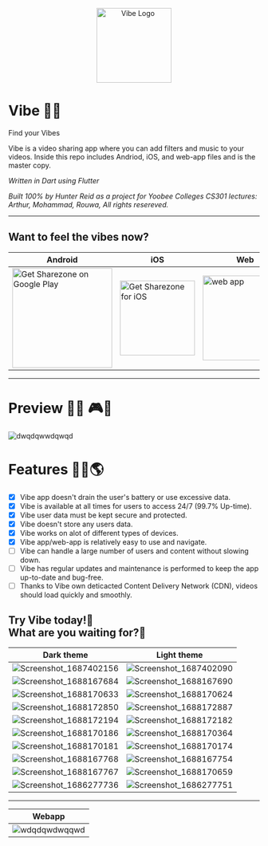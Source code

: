 <p align="center">
    <img width=150 alt='Vibe Logo' src='https://user-images.githubusercontent.com/62681404/233503168-ce39d966-297b-4343-9a1e-f2bc3d6fdddf.png'/>
</p>

# Vibe 🎵🎼
Find your Vibes

Vibe is a video sharing app where you can add filters and music to your videos. Inside this repo includes Andriod, iOS, and web-app files and is the master copy.

<i>Written in Dart using Flutter</i>

<i>Built 100% by Hunter Reid as a project for Yoobee Colleges CS301 lectures: Arthur, Mohammad, Rouwa, All rights resereved.</i>

<hr>

## Want to feel the vibes now?

| Android | iOS | Web |
| --- | ---| --- |
<a href='https://play.google.com/store/apps/details?id=de.codingbrain.sharezone'><img width=200 alt='Get Sharezone on Google Play' src='https://play.google.com/intl/en_us/badges/static/images/badges/en_badge_web_generic.png'/> | <a href='https://apps.apple.com/de/app/sharezone/id1434868489'><img width=150 alt='Get Sharezone for iOS' src='https://user-images.githubusercontent.com/24459435/172480740-d70aff84-fcb6-4f4a-bbd1-a3e2fa58f3a9.svg'/> | <a href='https://web.sharezone.net'><img width=170 alt=' web app' src='https://user-images.githubusercontent.com/29028262/151261789-ac4d7496-ff14-4ef0-8d9f-c9fee72cb302.png'/> | 

<hr>

# Preview 🎫📸 🎮👀
![dwqdqwwdqwqd](https://user-images.githubusercontent.com/62681404/233502295-1fd6b5c5-b77b-452e-8160-b9b758ace277.png)

# Features 👷‍♂️🌎 
- [x] Vibe app doesn't drain the user's battery or use excessive data.  
- [x] Vibe is available at all times for users to access 24/7 (99.7% Up-time).  
- [x] Vibe user data must be kept secure and protected.  
- [x] Vibe doesn't store any users data.  
- [x] Vibe works on alot of different types of devices.  
- [x] Vibe app/web-app is relatively easy to use and navigate.
- [ ] Vibe can handle a large number of users and content without slowing down.   
- [ ] Vibe has regular updates and maintenance is performed to keep the app up-to-date and bug-free.  
- [ ] Thanks to Vibe own deticacted Content Delivery Network (CDN), videos should load quickly and smoothly.  

## Try Vibe today!🤙 <br> What are you waiting for?📲

| Dark theme | Light theme |   
| --- | --- |  
| ![Screenshot_1687402156](https://github.com/hunterjreid/Vibe/assets/62681404/48d00f09-db24-4d48-bfb4-c437341dce96) | ![Screenshot_1687402090](https://github.com/hunterjreid/Vibe/assets/62681404/3359960c-4134-41ab-9e2d-440078d7056d) |
| ![Screenshot_1688167684](https://github.com/hunterjreid/Vibe/assets/62681404/fdf5e43e-0eae-4499-8810-3460f3199919) | ![Screenshot_1688167690](https://github.com/hunterjreid/Vibe/assets/62681404/86b94835-5769-4840-847a-9ab7997a3247) | 
| ![Screenshot_1688170633](https://github.com/hunterjreid/Vibe/assets/62681404/3dda7355-ed0a-4a20-ba18-6869dd4d02fc) | ![Screenshot_1688170624](https://github.com/hunterjreid/Vibe/assets/62681404/4fdd0c9e-9595-4868-956f-87add5fca6a4) | 
| ![Screenshot_1688172850](https://github.com/hunterjreid/Vibe/assets/62681404/ecde654b-c3f4-4ceb-bc81-a425495b834b) | ![Screenshot_1688172887](https://github.com/hunterjreid/Vibe/assets/62681404/1de3fa17-e78d-4a0f-839c-a23fb9858c94) | 
| ![Screenshot_1688172194](https://github.com/hunterjreid/Vibe/assets/62681404/50a37a51-7848-44a8-9dbb-6f4a958ccc59) | ![Screenshot_1688172182](https://github.com/hunterjreid/Vibe/assets/62681404/a792e330-c641-4a42-a62a-65740dc929fe) | 
| ![Screenshot_1688170186](https://github.com/hunterjreid/Vibe/assets/62681404/aefd177a-ab97-4298-9032-6ca35507fd42) | ![Screenshot_1688170364](https://github.com/hunterjreid/Vibe/assets/62681404/4d7da163-3550-4391-931f-02021fac567f) |
| ![Screenshot_1688170181](https://github.com/hunterjreid/Vibe/assets/62681404/e2f5f720-16e1-4411-883e-2579689276b7) | ![Screenshot_1688170174](https://github.com/hunterjreid/Vibe/assets/62681404/571ae26e-780e-4a01-b7ce-71a400869344) | 
| ![Screenshot_1688167768](https://github.com/hunterjreid/Vibe/assets/62681404/e4a34a0a-4b76-4248-a0c9-83936e826d33) | ![Screenshot_1688167754](https://github.com/hunterjreid/Vibe/assets/62681404/3eb6c6da-7c7e-48fb-a680-6f2afb6de019) | 
| ![Screenshot_1688167767](https://github.com/hunterjreid/Vibe/assets/62681404/c4eb3f4e-baf1-48d7-8b82-74043cd3b6a3) | ![Screenshot_1688170659](https://github.com/hunterjreid/Vibe/assets/62681404/c9e51f41-a5c6-47a9-892e-91e524bba70d) | 
| ![Screenshot_1686277736](https://github.com/hunterjreid/Vibe/assets/62681404/6af0cee7-437b-4647-9ac4-643a433fee24) | ![Screenshot_1686277751](https://github.com/hunterjreid/Vibe/assets/62681404/b8579660-8f56-494a-9003-48628d458f83) |  

<hr>

| Webapp |  
| --- |  
| ![wdqdqwdwqqwd](https://github.com/hunterjreid/Vibe/assets/62681404/28e28f57-d65f-4e2a-839a-ed3bfe8c9f3a) |  


